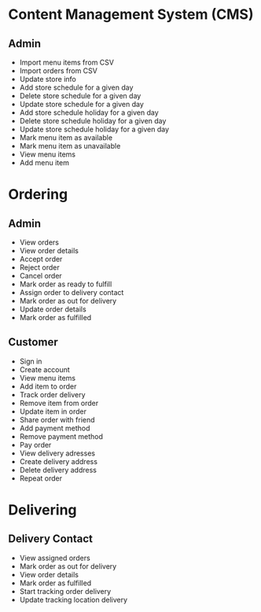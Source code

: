 # Content Management System (CMS)

## Admin

- Import menu items from CSV
- Import orders from CSV
- Update store info
- Add store schedule for a given day
- Delete store schedule for a given day
- Update store schedule for a given day
- Add store schedule holiday for a given day
- Delete store schedule holiday for a given day
- Update store schedule holiday for a given day
- Mark menu item as available
- Mark menu item as unavailable
- View menu items
- Add menu item

# Ordering

## Admin

- View orders
- View order details
- Accept order
- Reject order
- Cancel order
- Mark order as ready to fulfill
- Assign order to delivery contact
- Mark order as out for delivery
- Update order details
- Mark order as fulfilled

## Customer

- Sign in
- Create account
- View menu items
- Add item to order
- Track order delivery
- Remove item from order
- Update item in order
- Share order with friend
- Add payment method
- Remove payment method
- Pay order
- View delivery adresses
- Create delivery address
- Delete delivery address
- Repeat order

# Delivering

## Delivery Contact

- View assigned orders
- Mark order as out for delivery
- View order details
- Mark order as fulfilled
- Start tracking order delivery
- Update tracking location delivery
